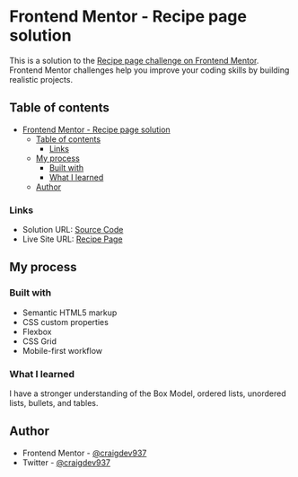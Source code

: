 # Frontend Mentor - Recipe page solution

This is a solution to the [Recipe page challenge on Frontend Mentor](https://www.frontendmentor.io/challenges/recipe-page-KiTsR8QQKm). Frontend Mentor challenges help you improve your coding skills by building realistic projects. 

## Table of contents

- [Frontend Mentor - Recipe page solution](#frontend-mentor---recipe-page-solution)
  - [Table of contents](#table-of-contents)
    - [Links](#links)
  - [My process](#my-process)
    - [Built with](#built-with)
    - [What I learned](#what-i-learned)
  - [Author](#author)

### Links

- Solution URL: [Source Code](https://github.com/craigdev937/frontend_recipe_page)
- Live Site URL: [Recipe Page](https://craigdev937.github.io/frontend_recipe_page/)

## My process

### Built with

- Semantic HTML5 markup
- CSS custom properties
- Flexbox
- CSS Grid
- Mobile-first workflow

### What I learned

I have a stronger understanding of the Box Model, ordered lists, unordered lists, bullets, and tables.

## Author

- Frontend Mentor - [@craigdev937](https://www.frontendmentor.io/profile/craigdev937)
- Twitter - [@craigdev937](https://x.com/Craigdev937)

